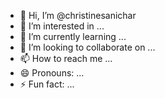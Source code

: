 - 👋 Hi, I’m @christinesanichar
- 👀 I’m interested in ...
- 🌱 I’m currently learning ...
- 💞️ I’m looking to collaborate on ...
- 📫 How to reach me ...
- 😄 Pronouns: ...
- ⚡ Fun fact: ...

<!---
christinesanichar/christinesanichar is a ✨ special ✨ repository because its `README.md` (this file) appears on your GitHub profile.
You can click the Preview link to take a look at your changes.
--->
